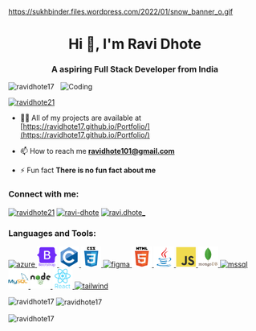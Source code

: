 https://sukhbinder.files.wordpress.com/2022/01/snow_banner_o.gif
<h1 align="center">Hi 👋, I'm Ravi Dhote</h1>
<h3 align="center">A aspiring Full Stack Developer from India</h3>
<img align="right" alt="Coding" width="400" src="https://pics.craiyon.com/2023-11-20/lJPiREGMQGyQ6uwZgZ24zA.webp">


<p align="left"> <img src="https://komarev.com/ghpvc/?username=ravidhote17&label=Profile%20views&color=0e75b6&style=flat" alt="ravidhote17" /> </p>

<p align="left"> <a href="https://twitter.com/ravidhote21" target="blank"><img src="https://img.shields.io/twitter/follow/ravidhote21?logo=twitter&style=for-the-badge" alt="ravidhote21" /></a> </p>

- 👨‍💻 All of my projects are available at [https://ravidhote17.github.io/Portfolio/](https://ravidhote17.github.io/Portfolio/)

- 📫 How to reach me **ravidhote101@gmail.com**

- ⚡ Fun fact **There is no fun fact about me**

<h3 align="left">Connect with me:</h3>
<p align="left">
<a href="https://twitter.com/ravidhote21" target="blank"><img align="center" src="https://raw.githubusercontent.com/rahuldkjain/github-profile-readme-generator/master/src/images/icons/Social/twitter.svg" alt="ravidhote21" height="30" width="40" /></a>
<a href="https://linkedin.com/in/ravi-dhote" target="blank"><img align="center" src="https://raw.githubusercontent.com/rahuldkjain/github-profile-readme-generator/master/src/images/icons/Social/linked-in-alt.svg" alt="ravi-dhote" height="30" width="40" /></a>
<a href="https://instagram.com/ravi.dhote_" target="blank"><img align="center" src="https://raw.githubusercontent.com/rahuldkjain/github-profile-readme-generator/master/src/images/icons/Social/instagram.svg" alt="ravi.dhote_" height="30" width="40" /></a>
</p>

<h3 align="left">Languages and Tools:</h3>
<p align="left"> <a href="https://azure.microsoft.com/en-in/" target="_blank" rel="noreferrer"> <img src="https://www.vectorlogo.zone/logos/microsoft_azure/microsoft_azure-icon.svg" alt="azure" width="40" height="40"/> </a> <a href="https://getbootstrap.com" target="_blank" rel="noreferrer"> <img src="https://raw.githubusercontent.com/devicons/devicon/master/icons/bootstrap/bootstrap-plain-wordmark.svg" alt="bootstrap" width="40" height="40"/> </a> <a href="https://www.cprogramming.com/" target="_blank" rel="noreferrer"> <img src="https://raw.githubusercontent.com/devicons/devicon/master/icons/c/c-original.svg" alt="c" width="40" height="40"/> </a> <a href="https://www.w3schools.com/css/" target="_blank" rel="noreferrer"> <img src="https://raw.githubusercontent.com/devicons/devicon/master/icons/css3/css3-original-wordmark.svg" alt="css3" width="40" height="40"/> </a> <a href="https://www.figma.com/" target="_blank" rel="noreferrer"> <img src="https://www.vectorlogo.zone/logos/figma/figma-icon.svg" alt="figma" width="40" height="40"/> </a> <a href="https://www.w3.org/html/" target="_blank" rel="noreferrer"> <img src="https://raw.githubusercontent.com/devicons/devicon/master/icons/html5/html5-original-wordmark.svg" alt="html5" width="40" height="40"/> </a> <a href="https://www.java.com" target="_blank" rel="noreferrer"> <img src="https://raw.githubusercontent.com/devicons/devicon/master/icons/java/java-original.svg" alt="java" width="40" height="40"/> </a> <a href="https://developer.mozilla.org/en-US/docs/Web/JavaScript" target="_blank" rel="noreferrer"> <img src="https://raw.githubusercontent.com/devicons/devicon/master/icons/javascript/javascript-original.svg" alt="javascript" width="40" height="40"/> </a> <a href="https://www.mongodb.com/" target="_blank" rel="noreferrer"> <img src="https://raw.githubusercontent.com/devicons/devicon/master/icons/mongodb/mongodb-original-wordmark.svg" alt="mongodb" width="40" height="40"/> </a> <a href="https://www.microsoft.com/en-us/sql-server" target="_blank" rel="noreferrer"> <img src="https://www.svgrepo.com/show/303229/microsoft-sql-server-logo.svg" alt="mssql" width="40" height="40"/> </a> <a href="https://www.mysql.com/" target="_blank" rel="noreferrer"> <img src="https://raw.githubusercontent.com/devicons/devicon/master/icons/mysql/mysql-original-wordmark.svg" alt="mysql" width="40" height="40"/> </a> <a href="https://nodejs.org" target="_blank" rel="noreferrer"> <img src="https://raw.githubusercontent.com/devicons/devicon/master/icons/nodejs/nodejs-original-wordmark.svg" alt="nodejs" width="40" height="40"/> </a> <a href="https://reactjs.org/" target="_blank" rel="noreferrer"> <img src="https://raw.githubusercontent.com/devicons/devicon/master/icons/react/react-original-wordmark.svg" alt="react" width="40" height="40"/> </a> <a href="https://tailwindcss.com/" target="_blank" rel="noreferrer"> <img src="https://www.vectorlogo.zone/logos/tailwindcss/tailwindcss-icon.svg" alt="tailwind" width="40" height="40"/> </a> </p>

<p><img align="left" src="https://github-readme-stats.vercel.app/api/top-langs?username=ravidhote17&show_icons=true&locale=en&layout=compact" alt="ravidhote17" /></p>

<p>&nbsp;<img align="center" src="https://github-readme-stats.vercel.app/api?username=ravidhote17&show_icons=true&locale=en" alt="ravidhote17" /></p>

<p><img align="center" src="https://github-readme-streak-stats.herokuapp.com/?user=ravidhote17&" alt="ravidhote17" /></p>

